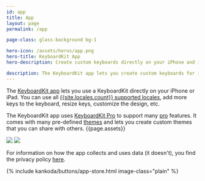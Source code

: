 ```yaml
---
id: app
title: App
layout: page
permalink: /app

page-class: glass-background bg-1

hero-icon: /assets/heros/app.png
hero-title: KeyboardKit App
hero-description: Create custom keyboards directly on your iPhone and iPad

description: The KeyboardKit app lets you create custom keyboards for iOS and iPadOS. It supports a bunch of features and lets you create completely custom themes.
---
```


The [KeyboardKit app]({{site.urls.appstore}}) lets you use a KeyboardKit directly on your iPhone or iPad. You can use all [{{site.locales.count}} supported locales](/locales), add more keys to the keyboard, resize keys, customize the design, etc.

The KeyboardKit app uses [KeyboardKit Pro](/pro) to support many [pro](/pro) features. It comes with many pre-defined [themes](/pro/themes) and lets you create custom themes that you can share with others.
{{page.assets}}
<div class="grid col2">
    <span><img src="{{page.assets}}keyboard-settingsscreen.jpg" /></span>
    <span><img src="{{page.assets}}keyboard-localesettingsscreen.jpg" /></span>
</div>

For information on how the app collects and uses data (it doesn't), you find the privacy policy [here](/app/privacy-policy).

{% include kankoda/buttons/app-store.html image-class="plain" %}